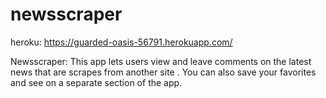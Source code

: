 # newsscraper

heroku: https://guarded-oasis-56791.herokuapp.com/

Newsscraper: This app lets users view and leave comments on the latest news that are scrapes from another site . 
You can also save your favorites and see on a separate section of the app.

